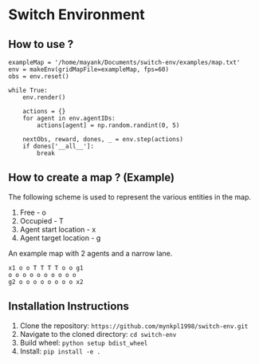 # Switch Environment

## How to use ?

```
exampleMap = '/home/mayank/Documents/switch-env/examples/map.txt'
env = makeEnv(gridMapFile=exampleMap, fps=60)
obs = env.reset()

while True:
    env.render()

    actions = {}
    for agent in env.agentIDs:
        actions[agent] = np.random.randint(0, 5)

    nextObs, reward, dones, _ = env.step(actions)    
    if dones['__all__']:
        break
```

## How to create a map ? (Example)

The following scheme is used to represent the various entities in the map.

1. Free - o
2. Occupied - T
3. Agent start location - x
4. Agent target location - g

An example map with 2 agents and a narrow lane.

```
x1 o o T T T T o o g1
o o o o o o o o o o
g2 o o o o o o o o x2
```


## Installation Instructions

1. Clone the repository: `https://github.com/mynkpl1998/switch-env.git`
2. Navigate to the cloned directory: `cd switch-env` 
3. Build wheel: `python setup bdist_wheel`
4. Install: `pip install -e .`
